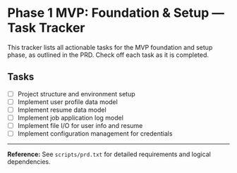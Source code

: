 # Phase 1 MVP: Foundation & Setup — Task Tracker

This tracker lists all actionable tasks for the MVP foundation and setup phase, as outlined in the PRD. Check off each task as it is completed.

## Tasks

- [ ] Project structure and environment setup
- [ ] Implement user profile data model
- [ ] Implement resume data model
- [ ] Implement job application log model
- [ ] Implement file I/O for user info and resume
- [ ] Implement configuration management for credentials

---

**Reference:** See `scripts/prd.txt` for detailed requirements and logical dependencies. 